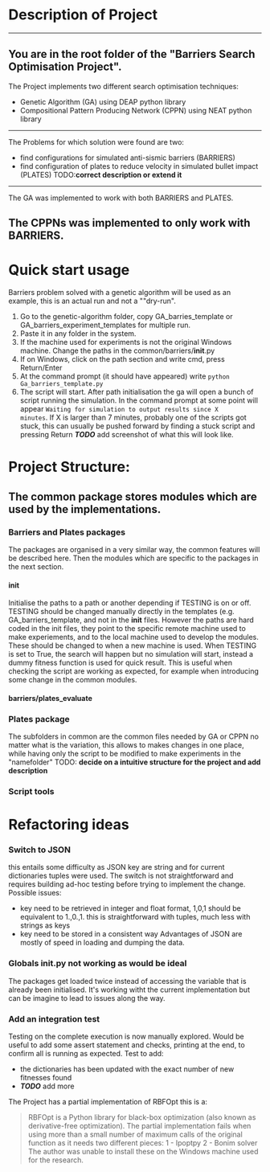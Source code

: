 # Description of Project
---
You are in the root folder of the "Barriers Search Optimisation Project".
---
The Project implements two different search optimisation techniques:
- Genetic Algorithm (GA) using DEAP python library
- Compositional Pattern Producing Network (CPPN) using NEAT python library
---
The Problems for which solution were found are two:
- find configurations for simulated anti-sismic barriers (BARRIERS)
- find configuration of plates to reduce velocity in simulated bullet impact (PLATES)
TODO:**correct description or extend it**
---
The GA was implemented to work with both BARRIERS and PLATES.

The CPPNs was implemented to only work with BARRIERS.
---

# Quick start usage
Barriers problem solved with a genetic algorithm will be used as an example, this is an actual run and not a ""dry-run". 
1. Go to the genetic-algorithm folder, copy GA_barries_template or GA_barriers_experiment_templates for multiple run. 
2. Paste it in any folder in the system. 
3. If the machine used for experiments is not the original Windows machine. Change the paths in the common/barriers/__init__.py
4. If on Windows, click on the path section and write cmd, press Return/Enter
5. At the command prompt (it should have appeared) write <code>python Ga_barriers_template.py</code>
6. The script will start. After path initialisation the ga will open a bunch of script running the simulation. In the command prompt at some point will appear <code>Waiting for simulation to output results since X minutes</code>. If X is larger than 7 minutes, probably one of the scripts got stuck, this can usually be pushed forward by finding a stuck script and pressing Return ***TODO*** add screenshot of what this will look like.

# Project Structure:
## The common package stores modules which are used by the implementations. 

### Barriers and Plates packages
The packages are organised in a very similar way, the common features will be described here. Then the modules which are specific to the packages in the next section.
#### __init__
Initialise the paths to a path or another depending if TESTING is on or off. TESTING should be changed manually directly in the templates (e.g. GA_barriers_template, and not in the __init__ files. However the paths are hard coded in the init files, they point to the specific remote machine used to make experiements, and to the local machine used to develop the modules. These should be changed to when a new machine is used. When TESTING is set to True, the search will happen but no simulation will start, instead a dummy fitness function is used for quick result. This is useful when checking the script are working as expected, for example when introducing some change in the common modules.
#### barriers/plates_evaluate

####
####
####
####

### Plates package
The subfolders in common are the common files needed by GA or CPPN no matter
what is the variation, this allows to makes changes in one place, while 
having only the script to be modified to make experiments in the "namefolder"
TODO: **decide on a intuitive structure for the project and add description**

### Script tools

# Refactoring ideas
### Switch to JSON
this entails some difficulty as JSON key are string and for current dictionaries
tuples were used. The switch is not straightforward and requires building ad-hoc
testing before trying to implement the change. Possible issues:
- key need to be retrieved in integer and float format, 1,0,1 should be equivalent to 1.,0.,1.
  this is straightforward with tuples, much less with strings as keys
- key need to be stored in a consistent way
Advantages of JSON are mostly of speed in loading and dumping the data.

### Globals __init__.py not working as would be ideal
The packages get loaded twice instead of accessing the variable that is already been initialised.
It's working witht the current implementation but can be imagine to lead to issues along the way.

### Add an integration test
Testing on the complete execution is now manually explored. Would be useful to add some assert statement and checks, printing at the end, to confirm all is running as expected. Test to add:
- the dictionaries has been updated with the exact number of new fitnesses found
- ***TODO*** add more
















The Project has a partial implementation of RBFOpt this is a:
> RBFOpt is a Python library for black-box optimization 
>(also known as derivative-free optimization).
The partial implementation fails when using more than a small number of
maximum calls of the original function as it needs two different pieces:
1 - Ipoptpy
2 - Bonim solver
The author was unable to install these on the Windows machine used for 
the research. 